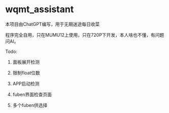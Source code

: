 # wqmt_assistant

本项目由ChatGPT编写，用于无期迷途每日收菜

程序完全自用，只在MUMU12上使用，只在720P下开发，本人啥也不懂，有问题问AI。

Todo:

1. 面板展开检测

2. 限制float位数

3. APP启动检测

4. fuben界面检查页面

5. 多个fuben供选择